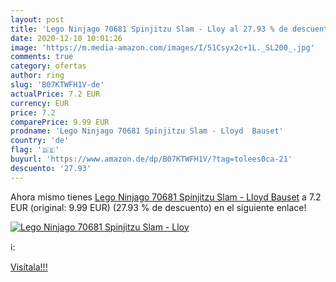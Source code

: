 ```yaml
---
layout: post
title: 'Lego Ninjago 70681 Spinjitzu Slam - Lloy al 27.93 % de descuento'
date: 2020-12-10 10:01:26
image: 'https://m.media-amazon.com/images/I/51Csyx2c+1L._SL200_.jpg'
comments: true
category: ofertas
author: ring
slug: 'B07KTWFH1V-de'
actualPrice: 7.2 EUR
currency: EUR
price: 7.2
comparePrice: 9.99 EUR
prodname: 'Lego Ninjago 70681 Spinjitzu Slam - Lloyd  Bauset'
country: 'de'
flag: '🇩🇪'
buyurl: 'https://www.amazon.de/dp/B07KTWFH1V/?tag=tolees0ca-21'
descuento: '27.93'
---
```


Ahora mismo tienes [Lego Ninjago 70681 Spinjitzu Slam - Lloyd  Bauset](https://www.amazon.de/dp/B07KTWFH1V/?tag=tolees0ca-21) a 7.2 EUR (original: 9.99 EUR) (27.93 %  de descuento) en el siguiente enlace!

[![Lego Ninjago 70681 Spinjitzu Slam - Lloy](https://m.media-amazon.com/images/I/51Csyx2c+1L._SL200_.jpg)](https://www.amazon.de/dp/B07KTWFH1V/?tag=tolees0ca-21)

ℹ️:


[Visítala!!!](https://www.amazon.de/dp/B07KTWFH1V/?tag=tolees0ca-21)
